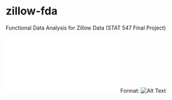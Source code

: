 # zillow-fda
Functional Data Analysis for Zillow Data (STAT 547 Final Project)

![GitHub Logo](poster.pdf)
Format: ![Alt Text](url)

